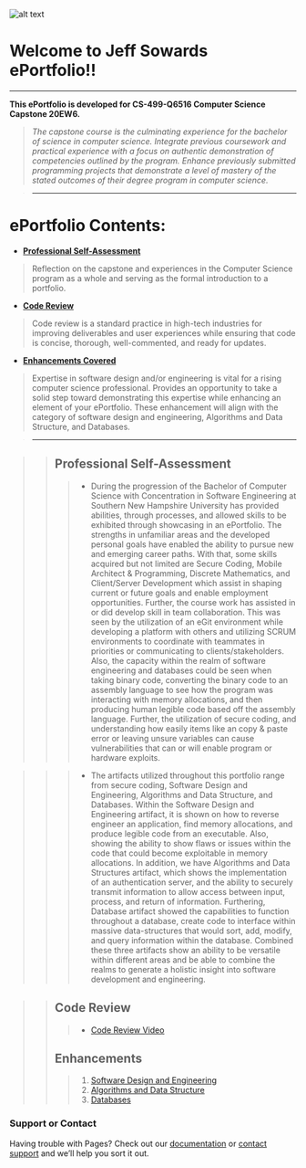 ![alt text](https://external-content.duckduckgo.com/iu/?u=http%3A%2F%2Fwww.capstone118.org%2FcapstoneLogo.png&f=1&nofb=1)

# Welcome to Jeff Sowards ePortfolio!!

---------------------
**This ePortfolio is developed for CS-499-Q6516 Computer Science Capstone 20EW6.**

  >_The capstone course is the culminating experience for the bachelor of science in computer science. Integrate previous coursework and practical experience with a focus on authentic demonstration of competencies outlined by the program. Enhance previously submitted programming projects that demonstrate a level of mastery of the stated outcomes of their degree program in computer science._

>---------------------


# ePortfolio Contents:
- [**Professional Self-Assessment**](https://github.com/sowardsjeff/sowardsjeff.github.io/blob/master/index.md#professional-self-assessment)
> Reflection on the capstone and experiences in the Computer Science program as a whole and serving as the formal introduction to a portfolio.
- [**Code Review**](https://github.com/sowardsjeff/sowardsjeff.github.io/blob/master/index.md#code-review)
> Code review is a standard practice in high-tech industries for improving deliverables and user experiences while ensuring that code is concise, thorough, well-commented, and ready for updates.
- [**Enhancements Covered**](https://github.com/sowardsjeff/sowardsjeff.github.io/blob/master/index.md#enhancements)
> Expertise in software design and/or engineering is vital for a rising computer science professional. Provides an opportunity to take a solid step toward demonstrating this expertise while enhancing an element of your ePortfolio. These enhancement will align with the category of software design and engineering, Algorithms and Data Structure, and Databases.

>-----------------

>>## Professional Self-Assessment
>>> - During the progression of the Bachelor of Computer Science with Concentration in Software Engineering at Southern New Hampshire University has provided abilities, through processes, and allowed skills to be exhibited through showcasing in an ePortfolio. The strengths in unfamiliar areas and the developed personal goals have enabled the ability to pursue new and emerging career paths. With that, some skills acquired but not limited are Secure Coding, Mobile Architect & Programming, Discrete Mathematics, and Client/Server Development which assist in shaping current or future goals and enable employment opportunities.	Further, the course work has assisted in or did develop skill in team collaboration. This was seen by the utilization of an eGit environment while developing a platform with others and utilizing SCRUM environments to coordinate with teammates in priorities or communicating to clients/stakeholders.  Also, the capacity within the realm of software engineering and databases could be seen when taking binary code, converting the binary code to an assembly language to see how the program was interacting with memory allocations, and then producing human legible code based off the assembly language. Further, the utilization of secure coding, and understanding how easily items like an copy & paste error or leaving unsure variables can cause vulnerabilities that can or will enable program or hardware exploits.

>>> - The artifacts utilized throughout this portfolio range from secure coding, Software Design and Engineering, Algorithms and Data Structure, and Databases. Within the Software Design and Engineering artifact, it is shown on how to reverse engineer an application, find memory allocations, and produce legible code from an executable. Also, showing the ability to show flaws or issues within the code that could become exploitable in memory allocations. In addition, we have Algorithms and Data Structures artifact, which shows the implementation of an authentication server, and the ability to securely transmit information to allow access between input, process, and return of information. Furthering, Database artifact showed the capabilities to function throughout a database, create code to interface within massive data-structures that would sort, add, modify, and query information within the database. Combined these three artifacts show an ability to be versatile within different areas and be able to combine the realms to generate a holistic insight into software development and engineering.  

>>## Code Review
>>> - [Code Review Video](https://github.com/sowardsjeff/sowardsjeff.github.io/blob/master/ePortfolio/2-2.mp4?raw=true)
>>## Enhancements
>>> 1. [Software Design and Engineering](https://github.com/sowardsjeff/sowardsjeff.github.io/blob/master/ePortfolio/3-2.docx?raw=true)
>>> 2. [Algorithms and Data Structure](https://github.com/sowardsjeff/sowardsjeff.github.io/blob/master/ePortfolio/4-2.docx?raw=true)
>>> 3. [Databases](https://github.com/sowardsjeff/sowardsjeff.github.io/blob/master/ePortfolio/5-2.docx?raw=true)





### Support or Contact

Having trouble with Pages? Check out our [documentation](https://help.github.com/categories/github-pages-basics/) or [contact support](https://github.com/contact) and we’ll help you sort it out.
